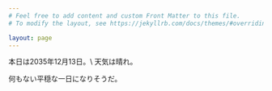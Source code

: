 ```yaml
---
# Feel free to add content and custom Front Matter to this file.
# To modify the layout, see https://jekyllrb.com/docs/themes/#overriding-theme-defaults

layout: page
---
```


本日は2035年12月13日。\\
天気は晴れ。

何もない平穏な一日になりそうだ。
